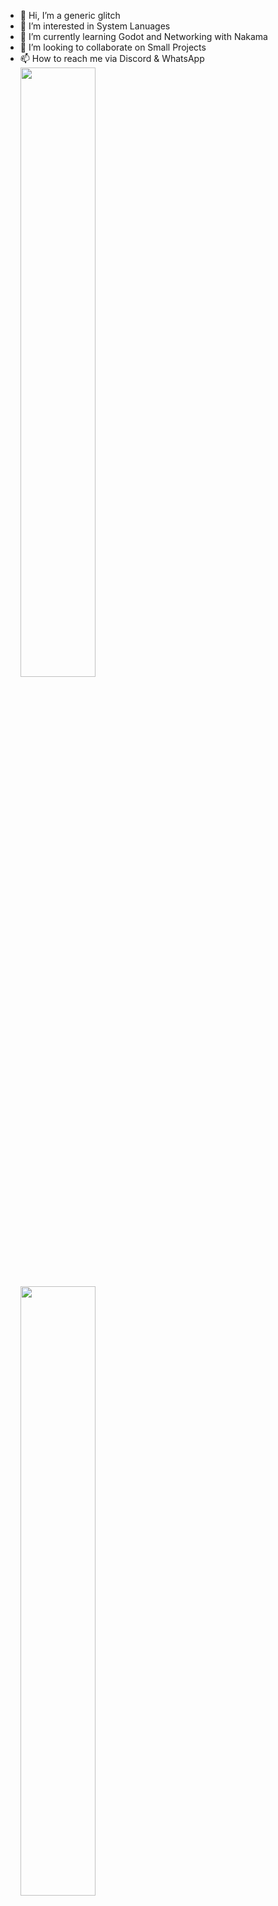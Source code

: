 - 👋 Hi, I’m a generic glitch
- 👀 I’m interested in System Lanuages
- 🌱 I’m currently learning Godot and Networking with Nakama
- 💞️ I’m looking to collaborate on Small Projects
- 📫 How to reach me via Discord & WhatsApp[<img align="left" width="50%" src="https://github-readme-stats-ouuan.vercel.app/api?username=generic-glitch&theme=dark&show_icons=true">](https://metrics.lecoq.io/ouuan#gh-dark-mode-only)[<img align="left" width="50%" src="https://github-readme-stats-ouuan.vercel.app/api?username=generic-glitch&show_icons=true">](https://metrics.lecoq.io/ouuan#gh-light-mode-only)
